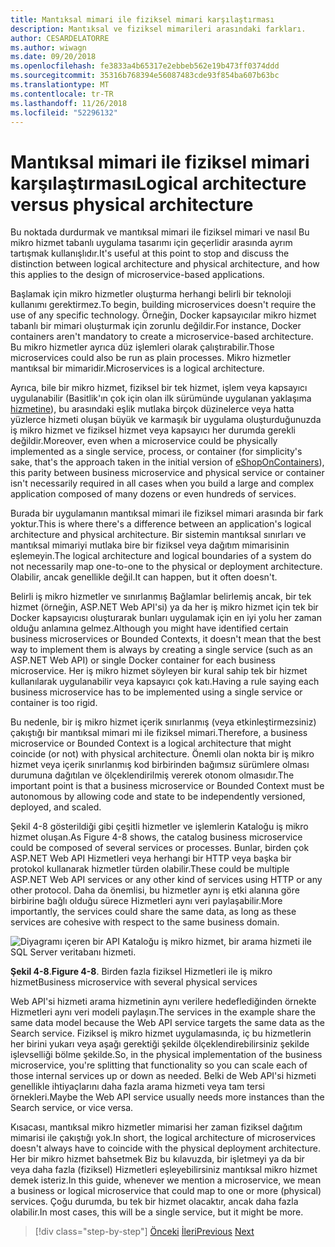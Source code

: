 ```yaml
---
title: Mantıksal mimari ile fiziksel mimari karşılaştırması
description: Mantıksal ve fiziksel mimarileri arasındaki farkları.
author: CESARDELATORRE
ms.author: wiwagn
ms.date: 09/20/2018
ms.openlocfilehash: fe3833a4b65317e2ebbeb562e19b473ff0374ddd
ms.sourcegitcommit: 35316b768394e56087483cde93f854ba607b63bc
ms.translationtype: MT
ms.contentlocale: tr-TR
ms.lasthandoff: 11/26/2018
ms.locfileid: "52296132"
---
```

# <a name="logical-architecture-versus-physical-architecture"></a><span data-ttu-id="2a92e-103">Mantıksal mimari ile fiziksel mimari karşılaştırması</span><span class="sxs-lookup"><span data-stu-id="2a92e-103">Logical architecture versus physical architecture</span></span>

<span data-ttu-id="2a92e-104">Bu noktada durdurmak ve mantıksal mimari ile fiziksel mimari ve nasıl Bu mikro hizmet tabanlı uygulama tasarımı için geçerlidir arasında ayrım tartışmak kullanışlıdır.</span><span class="sxs-lookup"><span data-stu-id="2a92e-104">It's useful at this point to stop and discuss the distinction between logical architecture and physical architecture, and how this applies to the design of microservice-based applications.</span></span>

<span data-ttu-id="2a92e-105">Başlamak için mikro hizmetler oluşturma herhangi belirli bir teknoloji kullanımı gerektirmez.</span><span class="sxs-lookup"><span data-stu-id="2a92e-105">To begin, building microservices doesn't require the use of any specific technology.</span></span> <span data-ttu-id="2a92e-106">Örneğin, Docker kapsayıcılar mikro hizmet tabanlı bir mimari oluşturmak için zorunlu değildir.</span><span class="sxs-lookup"><span data-stu-id="2a92e-106">For instance, Docker containers aren't mandatory to create a microservice-based architecture.</span></span> <span data-ttu-id="2a92e-107">Bu mikro hizmetler ayrıca düz işlemleri olarak çalıştırabilir.</span><span class="sxs-lookup"><span data-stu-id="2a92e-107">Those microservices could also be run as plain processes.</span></span> <span data-ttu-id="2a92e-108">Mikro hizmetler mantıksal bir mimaridir.</span><span class="sxs-lookup"><span data-stu-id="2a92e-108">Microservices is a logical architecture.</span></span>

<span data-ttu-id="2a92e-109">Ayrıca, bile bir mikro hizmet, fiziksel bir tek hizmet, işlem veya kapsayıcı uygulanabilir (Basitlik'ın çok için olan ilk sürümünde uygulanan yaklaşıma [hizmetine](https://aka.ms/MicroservicesArchitecture)), bu arasındaki eşlik mutlaka birçok düzinelerce veya hatta yüzlerce hizmeti oluşan büyük ve karmaşık bir uygulama oluşturduğunuzda iş mikro hizmet ve fiziksel hizmet veya kapsayıcı her durumda gerekli değildir.</span><span class="sxs-lookup"><span data-stu-id="2a92e-109">Moreover, even when a microservice could be physically implemented as a single service, process, or container (for simplicity's sake, that's the approach taken in the initial version of [eShopOnContainers](https://aka.ms/MicroservicesArchitecture)), this parity between business microservice and physical service or container isn't necessarily required in all cases when you build a large and complex application composed of many dozens or even hundreds of services.</span></span>

<span data-ttu-id="2a92e-110">Burada bir uygulamanın mantıksal mimari ile fiziksel mimari arasında bir fark yoktur.</span><span class="sxs-lookup"><span data-stu-id="2a92e-110">This is where there's a difference between an application's logical architecture and physical architecture.</span></span> <span data-ttu-id="2a92e-111">Bir sistemin mantıksal sınırları ve mantıksal mimariyi mutlaka bire bir fiziksel veya dağıtım mimarisinin eşlemeyin.</span><span class="sxs-lookup"><span data-stu-id="2a92e-111">The logical architecture and logical boundaries of a system do not necessarily map one-to-one to the physical or deployment architecture.</span></span> <span data-ttu-id="2a92e-112">Olabilir, ancak genellikle değil.</span><span class="sxs-lookup"><span data-stu-id="2a92e-112">It can happen, but it often doesn't.</span></span>

<span data-ttu-id="2a92e-113">Belirli iş mikro hizmetler ve sınırlanmış Bağlamlar belirlemiş ancak, bir tek hizmet (örneğin, ASP.NET Web API'si) ya da her iş mikro hizmet için tek bir Docker kapsayıcısı oluşturarak bunları uygulamak için en iyi yolu her zaman olduğu anlamına gelmez.</span><span class="sxs-lookup"><span data-stu-id="2a92e-113">Although you might have identified certain business microservices or Bounded Contexts, it doesn't mean that the best way to implement them is always by creating a single service (such as an ASP.NET Web API) or single Docker container for each business microservice.</span></span> <span data-ttu-id="2a92e-114">Her iş mikro hizmet söyleyen bir kural sahip tek bir hizmet kullanılarak uygulanabilir veya kapsayıcı çok katı.</span><span class="sxs-lookup"><span data-stu-id="2a92e-114">Having a rule saying each business microservice has to be implemented using a single service or container is too rigid.</span></span>

<span data-ttu-id="2a92e-115">Bu nedenle, bir iş mikro hizmet içerik sınırlanmış (veya etkinleştirmezsiniz) çakıştığı bir mantıksal mimari mi ile fiziksel mimari.</span><span class="sxs-lookup"><span data-stu-id="2a92e-115">Therefore, a business microservice or Bounded Context is a logical architecture that might coincide (or not) with physical architecture.</span></span> <span data-ttu-id="2a92e-116">Önemli olan nokta bir iş mikro hizmet veya içerik sınırlanmış kod birbirinden bağımsız sürümlere olması durumuna dağıtılan ve ölçeklendirilmiş vererek otonom olmasıdır.</span><span class="sxs-lookup"><span data-stu-id="2a92e-116">The important point is that a business microservice or Bounded Context must be autonomous by allowing code and state to be independently versioned, deployed, and scaled.</span></span>

<span data-ttu-id="2a92e-117">Şekil 4-8 gösterildiği gibi çeşitli hizmetler ve işlemlerin Kataloğu iş mikro hizmet oluşan.</span><span class="sxs-lookup"><span data-stu-id="2a92e-117">As Figure 4-8 shows, the catalog business microservice could be composed of several services or processes.</span></span> <span data-ttu-id="2a92e-118">Bunlar, birden çok ASP.NET Web API Hizmetleri veya herhangi bir HTTP veya başka bir protokol kullanarak hizmetler türden olabilir.</span><span class="sxs-lookup"><span data-stu-id="2a92e-118">These could be multiple ASP.NET Web API services or any other kind of services using HTTP or any other protocol.</span></span> <span data-ttu-id="2a92e-119">Daha da önemlisi, bu hizmetler aynı iş etki alanına göre birbirine bağlı olduğu sürece Hizmetleri aynı veri paylaşabilir.</span><span class="sxs-lookup"><span data-stu-id="2a92e-119">More importantly, the services could share the same data, as long as these services are cohesive with respect to the same business domain.</span></span>

![Diyagramı içeren bir API Kataloğu iş mikro hizmet, bir arama hizmeti ile SQL Server veritabanı hizmeti.](./media/image8.png)

<span data-ttu-id="2a92e-121">**Şekil 4-8**.</span><span class="sxs-lookup"><span data-stu-id="2a92e-121">**Figure 4-8**.</span></span> <span data-ttu-id="2a92e-122">Birden fazla fiziksel Hizmetleri ile iş mikro hizmet</span><span class="sxs-lookup"><span data-stu-id="2a92e-122">Business microservice with several physical services</span></span>

<span data-ttu-id="2a92e-123">Web API'si hizmeti arama hizmetinin aynı verilere hedeflediğinden örnekte Hizmetleri aynı veri modeli paylaşın.</span><span class="sxs-lookup"><span data-stu-id="2a92e-123">The services in the example share the same data model because the Web API service targets the same data as the Search service.</span></span> <span data-ttu-id="2a92e-124">Fiziksel iş mikro hizmet uygulamasında, iç bu hizmetlerin her birini yukarı veya aşağı gerektiği şekilde ölçeklendirebilirsiniz şekilde işlevselliği bölme şekilde.</span><span class="sxs-lookup"><span data-stu-id="2a92e-124">So, in the physical implementation of the business microservice, you're splitting that functionality so you can scale each of those internal services up or down as needed.</span></span> <span data-ttu-id="2a92e-125">Belki de Web API'si hizmeti genellikle ihtiyaçlarını daha fazla arama hizmeti veya tam tersi örnekleri.</span><span class="sxs-lookup"><span data-stu-id="2a92e-125">Maybe the Web API service usually needs more instances than the Search service, or vice versa.</span></span>

<span data-ttu-id="2a92e-126">Kısacası, mantıksal mikro hizmetler mimarisi her zaman fiziksel dağıtım mimarisi ile çakıştığı yok.</span><span class="sxs-lookup"><span data-stu-id="2a92e-126">In short, the logical architecture of microservices doesn't always have to coincide with the physical deployment architecture.</span></span> <span data-ttu-id="2a92e-127">Her bir mikro hizmet bahsetmek Biz bu kılavuzda, bir işletmeyi ya da bir veya daha fazla (fiziksel) Hizmetleri eşleyebilirsiniz mantıksal mikro hizmet demek isteriz.</span><span class="sxs-lookup"><span data-stu-id="2a92e-127">In this guide, whenever we mention a microservice, we mean a business or logical microservice that could map to one or more (physical) services.</span></span> <span data-ttu-id="2a92e-128">Çoğu durumda, bu tek bir hizmet olacaktır, ancak daha fazla olabilir.</span><span class="sxs-lookup"><span data-stu-id="2a92e-128">In most cases, this will be a single service, but it might be more.</span></span>

>[!div class="step-by-step"]
<span data-ttu-id="2a92e-129">[Önceki](data-sovereignty-per-microservice.md)
[İleri](distributed-data-management.md)</span><span class="sxs-lookup"><span data-stu-id="2a92e-129">[Previous](data-sovereignty-per-microservice.md)
[Next](distributed-data-management.md)</span></span>